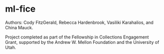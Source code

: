# ml-fice
Authors: Cody FitzGerald, Rebecca Hardenbrook, Vasiliki Karahalios, and China Mauck.

Project completed as part of the Fellowship in Collections Engagement Grant, supported by the Andrew W. Mellon Foundation and the University of Utah.
